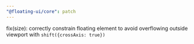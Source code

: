 ```yaml
---
"@floating-ui/core": patch
---
```


fix(size): correctly constrain floating element to avoid overflowing outside viewport with `shift({crossAxis: true})`
